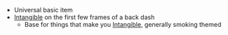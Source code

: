 - Universal basic item
- [Intangible](/docs/gameplay_spec/genre_mechanics/intangible.md) on the first few frames of a back dash
  - Base for things that make you [Intangible](/docs/gameplay_spec/genre_mechanics/intangible.md), generally smoking themed
